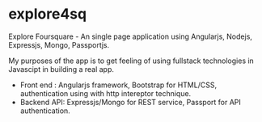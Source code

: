 explore4sq
==========

Explore Foursquare - An single page application using Angularjs, Nodejs, Expressjs, Mongo, Passportjs.

My purposes of the app is to get feeling of using fullstack technologies in Javascipt in building a real app. 
  - Front end : Angularjs framework, Bootstrap for HTML/CSS, authentication using with http intereptor technique.
  - Backend API: Expressjs/Mongo for REST service, Passport for API authentication.
